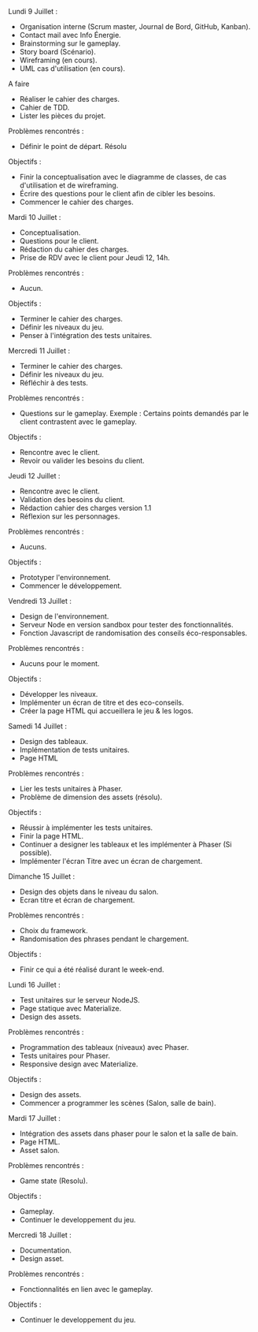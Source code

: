 Lundi 9 Juillet :
- Organisation interne (Scrum master, Journal de Bord, GitHub, Kanban).
- Contact mail avec Info Énergie.
- Brainstorming sur le gameplay.
- Story board (Scénario).
- Wireframing (en cours).
- UML cas d'utilisation (en cours).

A faire
- Réaliser le cahier des charges.
- Cahier de TDD.
- Lister les pièces du projet.

Problèmes rencontrés :
- Définir le point de départ. Résolu

Objectifs :
- Finir la conceptualisation avec le diagramme de classes, de cas d'utilisation et de wireframing.
- Écrire des questions pour le client afin de cibler les besoins.
- Commencer le cahier des charges.

Mardi 10 Juillet :
- Conceptualisation.
- Questions pour le client.
- Rédaction du cahier des charges.
- Prise de RDV avec le client pour Jeudi 12, 14h.

Problèmes rencontrés :
- Aucun.

Objectifs :
- Terminer le cahier des charges.
- Définir les niveaux du jeu.
- Penser à l'intégration des tests unitaires.

Mercredi 11 Juillet :
- Terminer le cahier des charges.
- Définir les niveaux du jeu.
- Réfléchir à des tests.

Problèmes rencontrés :
- Questions sur le gameplay.
Exemple : Certains points demandés par le client contrastent avec le gameplay.

Objectifs :
- Rencontre avec le client.
- Revoir ou valider les besoins du client.

Jeudi 12 Juillet :
- Rencontre avec le client.
- Validation des besoins du client.
- Rédaction cahier des charges version 1.1
- Réflexion sur les personnages.

Problèmes rencontrés :
- Aucuns.

Objectifs :
- Prototyper l'environnement.
- Commencer le développement.

Vendredi 13 Juillet : 
- Design de l'environnement.
- Serveur Node en version sandbox pour tester des fonctionnalités.
- Fonction Javascript de randomisation des conseils éco-responsables.

Problèmes rencontrés :
- Aucuns pour le moment.

Objectifs : 
- Développer les niveaux.
- Implémenter un écran de titre et des eco-conseils.
- Créer la page HTML qui accueillera le jeu & les logos.

Samedi 14 Juillet :
- Design des tableaux.
- Implémentation de tests unitaires.
- Page HTML

Problèmes rencontrés :
- Lier les tests unitaires à Phaser.
- Problème de dimension des assets (résolu).

Objectifs :
- Réussir à implémenter les tests unitaires.
- Finir la page HTML.
- Continuer a designer les tableaux et les implémenter à Phaser (Si possible).
- Implémenter l'écran Titre avec un écran de chargement.

Dimanche 15 Juillet :
- Design des objets dans le niveau du salon.
- Ecran titre et écran de chargement.

Problèmes rencontrés :
- Choix du framework.
- Randomisation des phrases pendant le chargement.

Objectifs :
- Finir ce qui a été réalisé durant le week-end.

Lundi 16 Juillet :
- Test unitaires sur le serveur NodeJS.
- Page statique avec Materialize.
- Design des assets.

Problèmes rencontrés :
- Programmation des tableaux (niveaux) avec Phaser.
- Tests unitaires pour Phaser.
- Responsive design avec Materialize.

Objectifs : 
- Design des assets.
- Commencer a programmer les scènes (Salon, salle de bain).

Mardi 17 Juillet : 
- Intégration des assets dans phaser pour le salon et la salle de bain.
- Page HTML.
- Asset salon.

Problèmes rencontrés : 
- Game state (Resolu).

Objectifs :
- Gameplay.
- Continuer le developpement du jeu.

Mercredi 18 Juillet :
- Documentation.
- Design asset.

Problèmes rencontrés :
- Fonctionnalités en lien avec le gameplay.

Objectifs :
- Continuer le developpement du jeu.